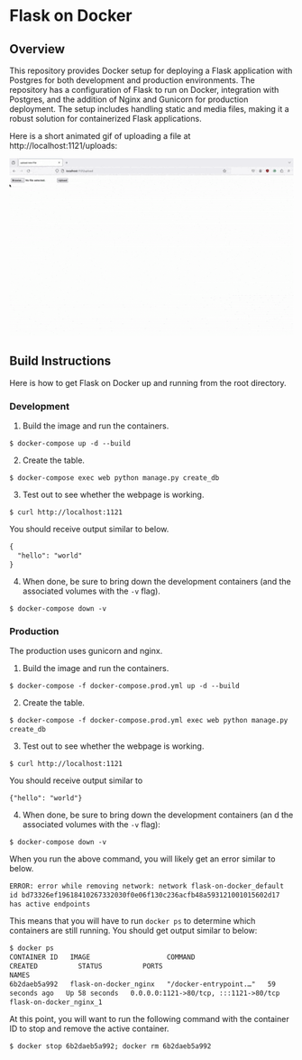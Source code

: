 # Flask on Docker

## Overview
This repository provides Docker setup for deploying a Flask application with Postgres for both development and production environments. The repository has a configuration of Flask to run on Docker, integration with Postgres, and the addition of Nginx and Gunicorn for production deployment. The setup includes handling static and media files, making it a robust solution for containerized Flask applications.

Here is a short animated gif of uploading a file at http://localhost:1121/uploads:

![Animated GIF](ezgif-8-42fefedb1c.gif)

## Build Instructions

Here is how to get Flask on Docker up and running from the root directory.

### Development

1. Build the image and run the containers.
```
$ docker-compose up -d --build
```
2. Create the table.
```
$ docker-compose exec web python manage.py create_db
```
3. Test out to see whether the webpage is working.
```
$ curl http://localhost:1121
```
You should receive output similar to below.
```
{
  "hello": "world"
}
```
4. When done, be sure to bring down the development containers (and the associated volumes with the `-v` flag).
```
$ docker-compose down -v
```

### Production

The production uses gunicorn and nginx.

1. Build the image and run the containers.
```
$ docker-compose -f docker-compose.prod.yml up -d --build
```
2. Create the table.
```
$ docker-compose -f docker-compose.prod.yml exec web python manage.py create_db
```
3. Test out to see whether the webpage is working.
```
$ curl http://localhost:1121
```
You should receive output similar to
```
{"hello": "world"}
```
4. When done, be sure to bring down the development containers (an    d the associated volumes with the `-v` flag):
```
$ docker-compose down -v
```
When you run the above command, you will likely get an error similar to below.
```
ERROR: error while removing network: network flask-on-docker_default id bd73326ef19618410267332030f0e06f130c236acfb48a593121001015602d17 has active endpoints
```
This means that you will have to run `docker ps` to determine which containers are still running. You should get output similar to below:
```
$ docker ps
CONTAINER ID   IMAGE                   COMMAND                  CREATED          STATUS          PORTS                                   NAMES
6b2daeb5a992   flask-on-docker_nginx   "/docker-entrypoint.…"   59 seconds ago   Up 58 seconds   0.0.0.0:1121->80/tcp, :::1121->80/tcp   flask-on-docker_nginx_1
```
At this point, you will want to run the following command with the container ID to stop and remove the active container.
```
$ docker stop 6b2daeb5a992; docker rm 6b2daeb5a992
```

